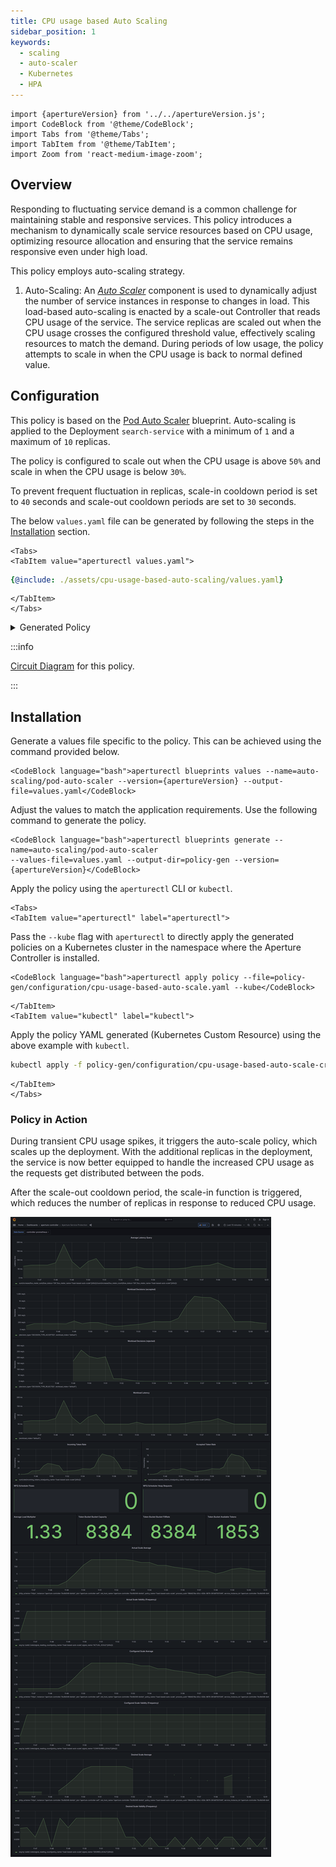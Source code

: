 ```yaml
---
title: CPU usage based Auto Scaling
sidebar_position: 1
keywords:
  - scaling
  - auto-scaler
  - Kubernetes
  - HPA
---
```


```mdx-code-block
import {apertureVersion} from '../../apertureVersion.js';
import CodeBlock from '@theme/CodeBlock';
import Tabs from '@theme/Tabs';
import TabItem from '@theme/TabItem';
import Zoom from 'react-medium-image-zoom';
```

## Overview

Responding to fluctuating service demand is a common challenge for maintaining
stable and responsive services. This policy introduces a mechanism to
dynamically scale service resources based on CPU usage, optimizing resource
allocation and ensuring that the service remains responsive even under high
load.

This policy employs auto-scaling strategy.

1. Auto-Scaling: An [_Auto Scaler_](/concepts/auto-scale.md#auto-scaler)
   component is used to dynamically adjust the number of service instances in
   response to changes in load. This load-based auto-scaling is enacted by a
   scale-out Controller that reads CPU usage of the service. The service
   replicas are scaled out when the CPU usage crosses the configured threshold
   value, effectively scaling resources to match the demand. During periods of
   low usage, the policy attempts to scale in when the CPU usage is back to
   normal defined value.

## Configuration

This policy is based on the
[Pod Auto Scaler](/reference/blueprints/auto-scaling/pod-auto-scaler.md)
blueprint. Auto-scaling is applied to the Deployment `search-service` with a
minimum of `1` and a maximum of `10` replicas.

The policy is configured to scale out when the CPU usage is above `50%` and
scale in when the CPU usage is below `30%`.

To prevent frequent fluctuation in replicas, scale-in cooldown period is set to
`40` seconds and scale-out cooldown periods are set to `30` seconds.

The below `values.yaml` file can be generated by following the steps in the
[Installation](#installation) section.

```mdx-code-block
<Tabs>
<TabItem value="aperturectl values.yaml">
```

```yaml
{@include: ./assets/cpu-usage-based-auto-scaling/values.yaml}
```

```mdx-code-block
</TabItem>
</Tabs>
```

<details><summary>Generated Policy</summary>
<p>

```yaml
{@include: ./assets/cpu-usage-based-auto-scaling/policy.yaml}
```

</p>
</details>

:::info

[Circuit Diagram](./assets/cpu-usage-based-auto-scaling/graph.mmd.svg) for this
policy.

:::

## Installation

Generate a values file specific to the policy. This can be achieved using the
command provided below.

```mdx-code-block
<CodeBlock language="bash">aperturectl blueprints values --name=auto-scaling/pod-auto-scaler --version={apertureVersion} --output-file=values.yaml</CodeBlock>
```

Adjust the values to match the application requirements. Use the following
command to generate the policy.

```mdx-code-block
<CodeBlock language="bash">aperturectl blueprints generate --name=auto-scaling/pod-auto-scaler
--values-file=values.yaml --output-dir=policy-gen --version={apertureVersion}</CodeBlock>
```

Apply the policy using the `aperturectl` CLI or `kubectl`.

```mdx-code-block
<Tabs>
<TabItem value="aperturectl" label="aperturectl">
```

Pass the `--kube` flag with `aperturectl` to directly apply the generated
policies on a Kubernetes cluster in the namespace where the Aperture Controller
is installed.

```mdx-code-block
<CodeBlock language="bash">aperturectl apply policy --file=policy-gen/configuration/cpu-usage-based-auto-scale.yaml --kube</CodeBlock>
```

```mdx-code-block
</TabItem>
<TabItem value="kubectl" label="kubectl">
```

Apply the policy YAML generated (Kubernetes Custom Resource) using the above
example with `kubectl`.

```bash
kubectl apply -f policy-gen/configuration/cpu-usage-based-auto-scale-cr.yaml -n aperture-controller
```

```mdx-code-block
</TabItem>
</Tabs>
```

### Policy in Action

During transient CPU usage spikes, it triggers the auto-scale policy, which
scales up the deployment. With the additional replicas in the deployment, the
service is now better equipped to handle the increased CPU usage as the requests
get distributed between the pods.

After the scale-out cooldown period, the scale-in function is triggered, which
reduces the number of replicas in response to reduced CPU usage.

![Auto Scale](./assets/cpu-usage-based-auto-scaling/dashboard.png)
